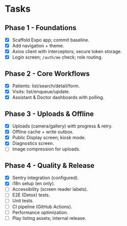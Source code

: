 # Tasks

## Phase 1 - Foundations
- [x] Scaffold Expo app; commit baseline.
- [x] Add navigation + theme.
- [x] Axios client with interceptors; secure token storage.
- [x] Login screen; `/auth/me` check; role routing.

## Phase 2 - Core Workflows
- [x] Patients: list/search/detail/form.
- [x] Visits: list/enqueue/update.
- [x] Assistant & Doctor dashboards with polling.

## Phase 3 - Uploads & Offline
- [x] Uploads (camera/gallery) with progress & retry.
- [x] Offline cache + write outbox.
- [x] Public Display screen; kiosk mode.
- [x] Diagnostics screen.
- [ ] Image compression for uploads.

## Phase 4 - Quality & Release
- [x] Sentry integration (configured).
- [x] i18n setup (en only).
- [ ] Accessibility (screen reader labels).
- [ ] E2E (Detox) tests.
- [ ] Unit tests.
- [ ] CI pipeline (GitHub Actions).
- [ ] Performance optimization.
- [ ] Play listing assets; internal release.
